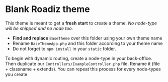# Blank Roadiz theme

This theme is meant to get a **fresh start** to create a theme.
*No node-type will be shipped and no node too.*

* **Find and replace** `BaseTheme` over this folder using your own theme name
* Rename `BaseThemeApp.php` and this folder according to your theme name
* Do not forget to `npm install` in your `static` folder.

To begin with dynamic routing, create a node-type in your back-office. Then duplicate
our `Controllers/ExampleController.php` file. Rename it (file + classname + extends).
You can repeat this process for every node-types you create.
